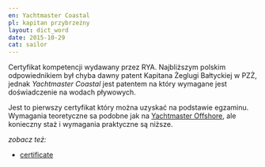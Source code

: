 ```yaml
---
en: Yachtmaster Coastal
pl: kapitan przybrzeżny
layout: dict_word
date: 2015-10-29
cat: sailor
---
```


Certyfikat kompetencji wydawany przez RYA. Najbliższym polskim odpowiednikiem był chyba dawny patent Kapitana Żeglugi 
Bałtyckiej w PZŻ, jednak *Yachtmaster Coastal* jest patentem na który wymagane jest doświadczenie na wodach pływowych.

Jest to pierwszy certyfikat który można uzyskać na podstawie egzaminu.  
Wymagania teoretyczne sa podobne jak na [Yachtmaster Offshore](/dict/y/yachtmaster-offshore.html), ale konieczny staż 
i wymagania praktyczne są niższe.

*zobacz też:*

* [certificate](/dict/c/certificate.html)

